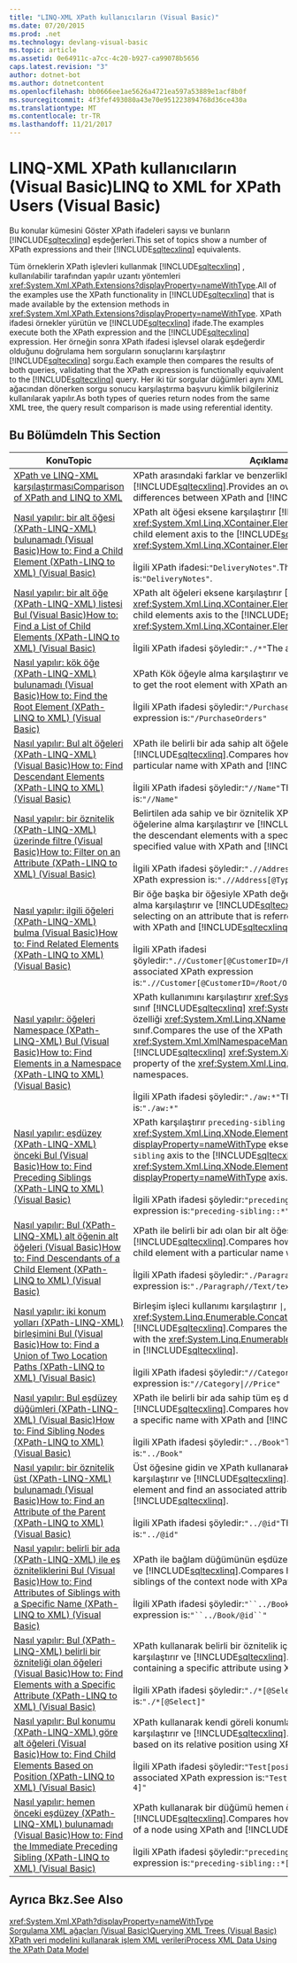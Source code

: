 ```yaml
---
title: "LINQ-XML XPath kullanıcıların (Visual Basic)"
ms.date: 07/20/2015
ms.prod: .net
ms.technology: devlang-visual-basic
ms.topic: article
ms.assetid: 0e64911c-a7cc-4c20-b927-ca99078b5656
caps.latest.revision: "3"
author: dotnet-bot
ms.author: dotnetcontent
ms.openlocfilehash: bb0666ee1ae5626a4721ea597a53889e1acf8b0f
ms.sourcegitcommit: 4f3fef493080a43e70e951223894768d36ce430a
ms.translationtype: MT
ms.contentlocale: tr-TR
ms.lasthandoff: 11/21/2017
---
```

# <a name="linq-to-xml-for-xpath-users-visual-basic"></a><span data-ttu-id="14e68-102">LINQ-XML XPath kullanıcıların (Visual Basic)</span><span class="sxs-lookup"><span data-stu-id="14e68-102">LINQ to XML for XPath Users (Visual Basic)</span></span>

<span data-ttu-id="14e68-103">Bu konular kümesini Göster XPath ifadeleri sayısı ve bunların [!INCLUDE[sqltecxlinq](~/includes/sqltecxlinq-md.md)] eşdeğerleri.</span><span class="sxs-lookup"><span data-stu-id="14e68-103">This set of topics show a number of XPath expressions and their [!INCLUDE[sqltecxlinq](~/includes/sqltecxlinq-md.md)] equivalents.</span></span>  
  
 <span data-ttu-id="14e68-104">Tüm örneklerin XPath işlevleri kullanmak [!INCLUDE[sqltecxlinq](~/includes/sqltecxlinq-md.md)] , kullanılabilir tarafından yapılır uzantı yöntemleri <xref:System.Xml.XPath.Extensions?displayProperty=nameWithType>.</span><span class="sxs-lookup"><span data-stu-id="14e68-104">All of the examples use the XPath functionality in [!INCLUDE[sqltecxlinq](~/includes/sqltecxlinq-md.md)] that is made available by the extension methods in <xref:System.Xml.XPath.Extensions?displayProperty=nameWithType>.</span></span> <span data-ttu-id="14e68-105">XPath ifadesi örnekler yürütün ve [!INCLUDE[sqltecxlinq](~/includes/sqltecxlinq-md.md)] ifade.</span><span class="sxs-lookup"><span data-stu-id="14e68-105">The examples execute both the XPath expression and the [!INCLUDE[sqltecxlinq](~/includes/sqltecxlinq-md.md)] expression.</span></span> <span data-ttu-id="14e68-106">Her örneğin sonra XPath ifadesi işlevsel olarak eşdeğerdir olduğunu doğrulama hem sorguların sonuçlarını karşılaştırır [!INCLUDE[sqltecxlinq](~/includes/sqltecxlinq-md.md)] sorgu.</span><span class="sxs-lookup"><span data-stu-id="14e68-106">Each example then compares the results of both queries, validating that the XPath expression is functionally equivalent to the [!INCLUDE[sqltecxlinq](~/includes/sqltecxlinq-md.md)] query.</span></span> <span data-ttu-id="14e68-107">Her iki tür sorgular düğümleri aynı XML ağacından dönerken sorgu sonucu karşılaştırma başvuru kimlik bilgileriniz kullanılarak yapılır.</span><span class="sxs-lookup"><span data-stu-id="14e68-107">As both types of queries return nodes from the same XML tree, the query result comparison is made using referential identity.</span></span>  
  
## <a name="in-this-section"></a><span data-ttu-id="14e68-108">Bu Bölümde</span><span class="sxs-lookup"><span data-stu-id="14e68-108">In This Section</span></span>  
  
|<span data-ttu-id="14e68-109">Konu</span><span class="sxs-lookup"><span data-stu-id="14e68-109">Topic</span></span>|<span data-ttu-id="14e68-110">Açıklama</span><span class="sxs-lookup"><span data-stu-id="14e68-110">Description</span></span>|  
|-----------|-----------------|  
|[<span data-ttu-id="14e68-111">XPath ve LINQ-XML karşılaştırması</span><span class="sxs-lookup"><span data-stu-id="14e68-111">Comparison of XPath and LINQ to XML</span></span>](../../../../visual-basic/programming-guide/concepts/linq/comparison-of-xpath-and-linq-to-xml.md)|<span data-ttu-id="14e68-112">XPath arasındaki farklar ve benzerlikler genel bakış sağlar ve [!INCLUDE[sqltecxlinq](~/includes/sqltecxlinq-md.md)].</span><span class="sxs-lookup"><span data-stu-id="14e68-112">Provides an overview of the similarities and differences between XPath and [!INCLUDE[sqltecxlinq](~/includes/sqltecxlinq-md.md)].</span></span>|  
|[<span data-ttu-id="14e68-113">Nasıl yapılır: bir alt öğesi (XPath-LINQ-XML) bulunamadı (Visual Basic)</span><span class="sxs-lookup"><span data-stu-id="14e68-113">How to: Find a Child Element (XPath-LINQ to XML) (Visual Basic)</span></span>](../../../../visual-basic/programming-guide/concepts/linq/how-to-find-a-child-element-xpath-linq-to-xml.md)|<span data-ttu-id="14e68-114">XPath alt öğesi eksene karşılaştırır [!INCLUDE[sqltecxlinq](~/includes/sqltecxlinq-md.md)] <xref:System.Xml.Linq.XContainer.Element%2A> yöntemi.</span><span class="sxs-lookup"><span data-stu-id="14e68-114">Compares the XPath child element axis to the [!INCLUDE[sqltecxlinq](~/includes/sqltecxlinq-md.md)] <xref:System.Xml.Linq.XContainer.Element%2A> method.</span></span><br /><br /> <span data-ttu-id="14e68-115">İlgili XPath ifadesi:`"DeliveryNotes"`.</span><span class="sxs-lookup"><span data-stu-id="14e68-115">The associated XPath expression is:`"DeliveryNotes"`.</span></span>|  
|[<span data-ttu-id="14e68-116">Nasıl yapılır: bir alt öğe (XPath-LINQ-XML) listesi Bul (Visual Basic)</span><span class="sxs-lookup"><span data-stu-id="14e68-116">How to: Find a List of Child Elements (XPath-LINQ to XML) (Visual Basic)</span></span>](../../../../visual-basic/programming-guide/concepts/linq/how-to-find-a-list-of-child-elements-xpath-linq-to-xml.md)|<span data-ttu-id="14e68-117">XPath alt öğeleri eksene karşılaştırır [!INCLUDE[sqltecxlinq](~/includes/sqltecxlinq-md.md)] <xref:System.Xml.Linq.XContainer.Elements%2A> ekseni.</span><span class="sxs-lookup"><span data-stu-id="14e68-117">Compares the XPath child elements axis to the [!INCLUDE[sqltecxlinq](~/includes/sqltecxlinq-md.md)] <xref:System.Xml.Linq.XContainer.Elements%2A> axis.</span></span><br /><br /> <span data-ttu-id="14e68-118">İlgili XPath ifadesi şöyledir:`"./*"`</span><span class="sxs-lookup"><span data-stu-id="14e68-118">The associated XPath expression is:`"./*"`</span></span>|  
|[<span data-ttu-id="14e68-119">Nasıl yapılır: kök öğe (XPath-LINQ-XML) bulunamadı (Visual Basic)</span><span class="sxs-lookup"><span data-stu-id="14e68-119">How to: Find the Root Element (XPath-LINQ to XML) (Visual Basic)</span></span>](../../../../visual-basic/programming-guide/concepts/linq/how-to-find-the-root-element-xpath-linq-to-xml.md)|<span data-ttu-id="14e68-120">XPath Kök öğeyle alma karşılaştırır ve [!INCLUDE[sqltecxlinq](~/includes/sqltecxlinq-md.md)].</span><span class="sxs-lookup"><span data-stu-id="14e68-120">Compares how to get the root element with XPath and [!INCLUDE[sqltecxlinq](~/includes/sqltecxlinq-md.md)].</span></span><br /><br /> <span data-ttu-id="14e68-121">İlgili XPath ifadesi şöyledir:`"/PurchaseOrders"`</span><span class="sxs-lookup"><span data-stu-id="14e68-121">The associated XPath expression is:`"/PurchaseOrders"`</span></span>|  
|[<span data-ttu-id="14e68-122">Nasıl yapılır: Bul alt öğeleri (XPath-LINQ-XML) (Visual Basic)</span><span class="sxs-lookup"><span data-stu-id="14e68-122">How to: Find Descendant Elements (XPath-LINQ to XML) (Visual Basic)</span></span>](../../../../visual-basic/programming-guide/concepts/linq/how-to-find-descendant-elements-xpath-linq-to-xml.md)|<span data-ttu-id="14e68-123">XPath ile belirli bir ada sahip alt öğeleri alma karşılaştırır ve [!INCLUDE[sqltecxlinq](~/includes/sqltecxlinq-md.md)].</span><span class="sxs-lookup"><span data-stu-id="14e68-123">Compares how to get the descendant elements with a particular name with XPath and [!INCLUDE[sqltecxlinq](~/includes/sqltecxlinq-md.md)].</span></span><br /><br /> <span data-ttu-id="14e68-124">İlgili XPath ifadesi şöyledir:`"//Name"`</span><span class="sxs-lookup"><span data-stu-id="14e68-124">The associated XPath expression is:`"//Name"`</span></span>|  
|[<span data-ttu-id="14e68-125">Nasıl yapılır: bir öznitelik (XPath-LINQ-XML) üzerinde filtre (Visual Basic)</span><span class="sxs-lookup"><span data-stu-id="14e68-125">How to: Filter on an Attribute (XPath-LINQ to XML) (Visual Basic)</span></span>](../../../../visual-basic/programming-guide/concepts/linq/how-to-filter-on-an-attribute-xpath-linq-to-xml.md)|<span data-ttu-id="14e68-126">Belirtilen ada sahip ve bir öznitelik XPath ile belirli bir değerle ile bağımlı öğelerine alma karşılaştırır ve [!INCLUDE[sqltecxlinq](~/includes/sqltecxlinq-md.md)].</span><span class="sxs-lookup"><span data-stu-id="14e68-126">Compares how to get the descendant elements with a specified name, and with an attribute with a specified value with XPath and [!INCLUDE[sqltecxlinq](~/includes/sqltecxlinq-md.md)].</span></span><br /><br /> <span data-ttu-id="14e68-127">İlgili XPath ifadesi şöyledir:`".//Address[@Type='Shipping']"`</span><span class="sxs-lookup"><span data-stu-id="14e68-127">The associated XPath expression is:`".//Address[@Type='Shipping']"`</span></span>|  
|[<span data-ttu-id="14e68-128">Nasıl yapılır: ilgili öğeleri (XPath-LINQ-XML) bulma (Visual Basic)</span><span class="sxs-lookup"><span data-stu-id="14e68-128">How to: Find Related Elements (XPath-LINQ to XML) (Visual Basic)</span></span>](../../../../visual-basic/programming-guide/concepts/linq/how-to-find-related-elements-xpath-linq-to-xml.md)|<span data-ttu-id="14e68-129">Bir öğe başka bir öğesiyle XPath değeri ile adlandırılır bir öznitelik seçme alma karşılaştırır ve [!INCLUDE[sqltecxlinq](~/includes/sqltecxlinq-md.md)].</span><span class="sxs-lookup"><span data-stu-id="14e68-129">Compares how to get an element selecting on an attribute that is referred to by the value of another element with XPath and [!INCLUDE[sqltecxlinq](~/includes/sqltecxlinq-md.md)].</span></span><br /><br /> <span data-ttu-id="14e68-130">İlgili XPath ifadesi şöyledir:`".//Customer[@CustomerID=/Root/Orders/Order[12]/CustomerID]"`</span><span class="sxs-lookup"><span data-stu-id="14e68-130">The associated XPath expression is:`".//Customer[@CustomerID=/Root/Orders/Order[12]/CustomerID]"`</span></span>|  
|[<span data-ttu-id="14e68-131">Nasıl yapılır: öğeleri Namespace (XPath-LINQ-XML) Bul (Visual Basic)</span><span class="sxs-lookup"><span data-stu-id="14e68-131">How to: Find Elements in a Namespace (XPath-LINQ to XML) (Visual Basic)</span></span>](../../../../visual-basic/programming-guide/concepts/linq/how-to-find-elements-in-a-namespace.md)|<span data-ttu-id="14e68-132">XPath kullanımını karşılaştırır <xref:System.Xml.XmlNamespaceManager> ile sınıf [!INCLUDE[sqltecxlinq](~/includes/sqltecxlinq-md.md)] <xref:System.Xml.Linq.XName.Namespace%2A> özelliği <xref:System.Xml.Linq.XName> XML ad alanları ile çalışmak için sınıf.</span><span class="sxs-lookup"><span data-stu-id="14e68-132">Compares the use of the XPath <xref:System.Xml.XmlNamespaceManager> class with the [!INCLUDE[sqltecxlinq](~/includes/sqltecxlinq-md.md)] <xref:System.Xml.Linq.XName.Namespace%2A> property of the <xref:System.Xml.Linq.XName> class for working with XML namespaces.</span></span><br /><br /> <span data-ttu-id="14e68-133">İlgili XPath ifadesi şöyledir:`"./aw:*"`</span><span class="sxs-lookup"><span data-stu-id="14e68-133">The associated XPath expression is:`"./aw:*"`</span></span>|  
|[<span data-ttu-id="14e68-134">Nasıl yapılır: eşdüzey (XPath-LINQ-XML) önceki Bul (Visual Basic)</span><span class="sxs-lookup"><span data-stu-id="14e68-134">How to: Find Preceding Siblings (XPath-LINQ to XML) (Visual Basic)</span></span>](../../../../visual-basic/programming-guide/concepts/linq/how-to-find-preceding-siblings-xpath-linq-to-xml.md)|<span data-ttu-id="14e68-135">XPath karşılaştırır `preceding-sibling` eksene [!INCLUDE[sqltecxlinq](~/includes/sqltecxlinq-md.md)] alt <xref:System.Xml.Linq.XNode.ElementsBeforeSelf%2A?displayProperty=nameWithType> ekseni.</span><span class="sxs-lookup"><span data-stu-id="14e68-135">Compares the XPath `preceding-sibling` axis to the [!INCLUDE[sqltecxlinq](~/includes/sqltecxlinq-md.md)] child <xref:System.Xml.Linq.XNode.ElementsBeforeSelf%2A?displayProperty=nameWithType> axis.</span></span><br /><br /> <span data-ttu-id="14e68-136">İlgili XPath ifadesi şöyledir:`"preceding-sibling::*"`</span><span class="sxs-lookup"><span data-stu-id="14e68-136">The associated XPath expression is:`"preceding-sibling::*"`</span></span>|  
|[<span data-ttu-id="14e68-137">Nasıl yapılır: Bul (XPath-LINQ-XML) alt öğenin alt öğeleri (Visual Basic)</span><span class="sxs-lookup"><span data-stu-id="14e68-137">How to: Find Descendants of a Child Element (XPath-LINQ to XML) (Visual Basic)</span></span>](../../../../visual-basic/programming-guide/concepts/linq/how-to-find-descendants-of-a-child-element-xpath-linq-to-xml.md)|<span data-ttu-id="14e68-138">XPath ile belirli bir adı olan bir alt öğesi alt öğelerini alma karşılaştırır ve [!INCLUDE[sqltecxlinq](~/includes/sqltecxlinq-md.md)].</span><span class="sxs-lookup"><span data-stu-id="14e68-138">Compares how to get the descendant elements of a child element with a particular name with XPath and [!INCLUDE[sqltecxlinq](~/includes/sqltecxlinq-md.md)].</span></span><br /><br /> <span data-ttu-id="14e68-139">İlgili XPath ifadesi şöyledir:`"./Paragraph//Text/text()"`</span><span class="sxs-lookup"><span data-stu-id="14e68-139">The associated XPath expression is:`"./Paragraph//Text/text()"`</span></span>|  
|[<span data-ttu-id="14e68-140">Nasıl yapılır: iki konum yolları (XPath-LINQ-XML) birleşimini Bul (Visual Basic)</span><span class="sxs-lookup"><span data-stu-id="14e68-140">How to: Find a Union of Two Location Paths (XPath-LINQ to XML) (Visual Basic)</span></span>](../../../../visual-basic/programming-guide/concepts/linq/how-to-find-a-union-of-two-location-paths-xpath.md)|<span data-ttu-id="14e68-141">Birleşim işleci kullanımı karşılaştırır <code>&#124;</code>, XPath ile içindeki <xref:System.Linq.Enumerable.Concat%2A> standart sorgu işleci [!INCLUDE[sqltecxlinq](~/includes/sqltecxlinq-md.md)].</span><span class="sxs-lookup"><span data-stu-id="14e68-141">Compares the use of the union operator, <code>&#124;</code>, in XPath with the <xref:System.Linq.Enumerable.Concat%2A> standard query operator in [!INCLUDE[sqltecxlinq](~/includes/sqltecxlinq-md.md)].</span></span><br /><br /> <span data-ttu-id="14e68-142">İlgili XPath ifadesi şöyledir:<code>"//Category&#124;//Price"</code></span><span class="sxs-lookup"><span data-stu-id="14e68-142">The associated XPath expression is:<code>"//Category&#124;//Price"</code></span></span>|  
|[<span data-ttu-id="14e68-143">Nasıl yapılır: Bul eşdüzey düğümleri (XPath-LINQ-XML) (Visual Basic)</span><span class="sxs-lookup"><span data-stu-id="14e68-143">How to: Find Sibling Nodes (XPath-LINQ to XML) (Visual Basic)</span></span>](../../../../visual-basic/programming-guide/concepts/linq/how-to-find-sibling-nodes-xpath-linq-to-xml.md)|<span data-ttu-id="14e68-144">XPath ile belirli bir ada sahip tüm eş düğüm bulma karşılaştırır ve [!INCLUDE[sqltecxlinq](~/includes/sqltecxlinq-md.md)].</span><span class="sxs-lookup"><span data-stu-id="14e68-144">Compares how to find all siblings of a node that have a specific name with XPath and [!INCLUDE[sqltecxlinq](~/includes/sqltecxlinq-md.md)].</span></span><br /><br /> <span data-ttu-id="14e68-145">İlgili XPath ifadesi şöyledir:`"../Book"`</span><span class="sxs-lookup"><span data-stu-id="14e68-145">The associated XPath expression is:`"../Book"`</span></span>|  
|[<span data-ttu-id="14e68-146">Nasıl yapılır: bir öznitelik üst (XPath-LINQ-XML) bulunamadı (Visual Basic)</span><span class="sxs-lookup"><span data-stu-id="14e68-146">How to: Find an Attribute of the Parent (XPath-LINQ to XML) (Visual Basic)</span></span>](../../../../visual-basic/programming-guide/concepts/linq/how-to-find-an-attribute-of-the-parent-xpath-linq-to-xml.md)|<span data-ttu-id="14e68-147">Üst öğesine gidin ve XPath kullanarak bir ilişkili özniteliği bulmak nasıl karşılaştırır ve [!INCLUDE[sqltecxlinq](~/includes/sqltecxlinq-md.md)].</span><span class="sxs-lookup"><span data-stu-id="14e68-147">Compares how to navigate to the parent element and find an associated attribute using XPath and [!INCLUDE[sqltecxlinq](~/includes/sqltecxlinq-md.md)].</span></span><br /><br /> <span data-ttu-id="14e68-148">İlgili XPath ifadesi şöyledir:`"../@id"`</span><span class="sxs-lookup"><span data-stu-id="14e68-148">The associated XPath expression is:`"../@id"`</span></span>|  
|[<span data-ttu-id="14e68-149">Nasıl yapılır: belirli bir ada (XPath-LINQ-XML) ile eş özniteliklerini Bul (Visual Basic)</span><span class="sxs-lookup"><span data-stu-id="14e68-149">How to: Find Attributes of Siblings with a Specific Name (XPath-LINQ to XML) (Visual Basic)</span></span>](../../../../visual-basic/programming-guide/concepts/linq/how-to-find-attributes-of-siblings-with-a-specific-name.md)|<span data-ttu-id="14e68-150">XPath ile bağlam düğümünün eşdüzeyi belirli özniteliklerini bulma karşılaştırır ve [!INCLUDE[sqltecxlinq](~/includes/sqltecxlinq-md.md)].</span><span class="sxs-lookup"><span data-stu-id="14e68-150">Compares how to find specific attributes of the siblings of the context node with XPath and [!INCLUDE[sqltecxlinq](~/includes/sqltecxlinq-md.md)].</span></span><br /><br /> <span data-ttu-id="14e68-151">İlgili XPath ifadesi şöyledir:`"``../Book/@id``"`</span><span class="sxs-lookup"><span data-stu-id="14e68-151">The associated XPath expression is:`"``../Book/@id``"`</span></span>|  
|[<span data-ttu-id="14e68-152">Nasıl yapılır: Bul (XPath-LINQ-XML) belirli bir özniteliği olan öğeleri (Visual Basic)</span><span class="sxs-lookup"><span data-stu-id="14e68-152">How to: Find Elements with a Specific Attribute (XPath-LINQ to XML) (Visual Basic)</span></span>](../../../../visual-basic/programming-guide/concepts/linq/how-to-find-elements-with-a-specific-attribute.md)|<span data-ttu-id="14e68-153">XPath kullanarak belirli bir öznitelik içeren al öğelerin nasıl bulunacağını karşılaştırır ve [!INCLUDE[sqltecxlinq](~/includes/sqltecxlinq-md.md)].</span><span class="sxs-lookup"><span data-stu-id="14e68-153">Compares how to find al elements containing a specific attribute using XPath and [!INCLUDE[sqltecxlinq](~/includes/sqltecxlinq-md.md)].</span></span><br /><br /> <span data-ttu-id="14e68-154">İlgili XPath ifadesi şöyledir:`"./*[@Select]"`</span><span class="sxs-lookup"><span data-stu-id="14e68-154">The associated XPath expression is:`"./*[@Select]"`</span></span>|  
|[<span data-ttu-id="14e68-155">Nasıl yapılır: Bul konumu (XPath-LINQ-XML) göre alt öğeleri (Visual Basic)</span><span class="sxs-lookup"><span data-stu-id="14e68-155">How to: Find Child Elements Based on Position (XPath-LINQ to XML) (Visual Basic)</span></span>](../../../../visual-basic/programming-guide/concepts/linq/how-to-find-child-elements-based-on-position.md)|<span data-ttu-id="14e68-156">XPath kullanarak kendi göreli konumlarına göre bir öğeyi bulmak nasıl karşılaştırır ve [!INCLUDE[sqltecxlinq](~/includes/sqltecxlinq-md.md)].</span><span class="sxs-lookup"><span data-stu-id="14e68-156">Compares how to find an element based on its relative position using XPath and [!INCLUDE[sqltecxlinq](~/includes/sqltecxlinq-md.md)].</span></span><br /><br /> <span data-ttu-id="14e68-157">İlgili XPath ifadesi şöyledir:`"Test[position() >= 2 and position() <= 4]"`</span><span class="sxs-lookup"><span data-stu-id="14e68-157">The associated XPath expression is:`"Test[position() >= 2 and position() <= 4]"`</span></span>|  
|[<span data-ttu-id="14e68-158">Nasıl yapılır: hemen önceki eşdüzey (XPath-LINQ-XML) bulunamadı (Visual Basic)</span><span class="sxs-lookup"><span data-stu-id="14e68-158">How to: Find the Immediate Preceding Sibling (XPath-LINQ to XML) (Visual Basic)</span></span>](../../../../visual-basic/programming-guide/concepts/linq/how-to-find-the-immediate-preceding-sibling-xpath-linq-to-xml.md)|<span data-ttu-id="14e68-159">XPath kullanarak bir düğümü hemen önceki eşdüzey bulma karşılaştırır ve [!INCLUDE[sqltecxlinq](~/includes/sqltecxlinq-md.md)].</span><span class="sxs-lookup"><span data-stu-id="14e68-159">Compares how to find the immediate preceding sibling of a node using XPath and [!INCLUDE[sqltecxlinq](~/includes/sqltecxlinq-md.md)].</span></span><br /><br /> <span data-ttu-id="14e68-160">İlgili XPath ifadesi şöyledir:`"preceding-sibling::*[1]"`</span><span class="sxs-lookup"><span data-stu-id="14e68-160">The associated XPath expression is:`"preceding-sibling::*[1]"`</span></span>|  
  
## <a name="see-also"></a><span data-ttu-id="14e68-161">Ayrıca Bkz.</span><span class="sxs-lookup"><span data-stu-id="14e68-161">See Also</span></span>  
 <xref:System.Xml.XPath?displayProperty=nameWithType>  
 [<span data-ttu-id="14e68-162">Sorgulama XML ağaçları (Visual Basic)</span><span class="sxs-lookup"><span data-stu-id="14e68-162">Querying XML Trees (Visual Basic)</span></span>](../../../../visual-basic/programming-guide/concepts/linq/querying-xml-trees.md)  
 [<span data-ttu-id="14e68-163">XPath veri modelini kullanarak işlem XML verileri</span><span class="sxs-lookup"><span data-stu-id="14e68-163">Process XML Data Using the XPath Data Model</span></span>](../../../../standard/data/xml/process-xml-data-using-the-xpath-data-model.md)
